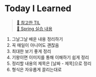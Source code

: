 # Today I Learned
>  [🔗 참고한 TIL](https://github.com/namjunemy/TIL) <br>
>  [🔗 Spring 실습 내용](https://github.com/yeonwoo1125/SpringStudy.git)

1. 그날그날 배운 내용 정리하기<br>
2. 꼭 매일이 아니어도 괜찮음<br>
3. 최대한 보기 좋게 정리<br>
4. 기왕이면 이미지를 통해 이해하기 쉽게 정리<br>
5. 정리할 내용의 제목은 [날짜 - 제목]으로 정리 <br>
6. 형식은 자유롭게 끌리는대로<br>
